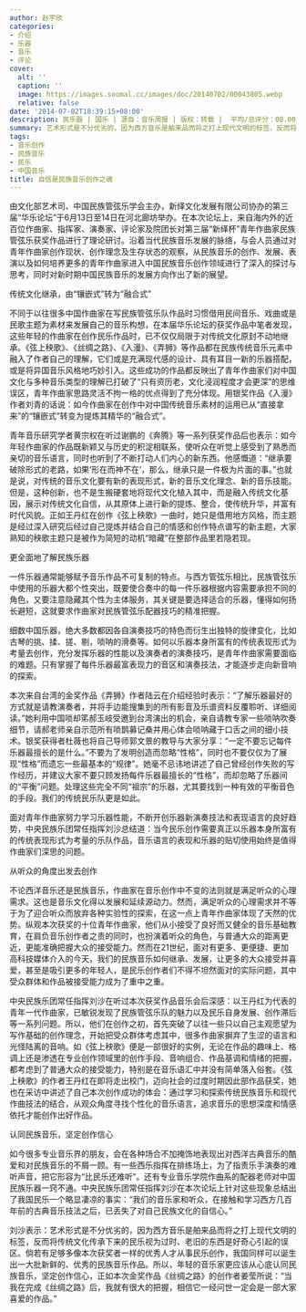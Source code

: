 ```yaml
---
author: 赵宇欣
categories:
- 介绍
- 乐器
- 音乐
- 评论
cover:
  alt: ''
  caption: ''
  image: https://images.soomal.cc/images/doc/20140702/00043805.webp
  relative: false
date: '2014-07-02T18:39:15+08:00'
description: 民乐器 | 国乐 | 源自：音乐周报 | 版权：转载 |  平均/总评分：00.00/0
summary: 艺术形式是不分优劣的，因为西方音乐是舶来品而将之打上现代文明的标签，反而将传统文化传承下来的民乐视为过时、老旧的东西是好奇心引起的误区。倘若有足够多像本次获奖者一样的优秀人才从事民乐创作，我国同样可以诞生出一大批新鲜的、优秀的民族音乐作品。所以，年轻的音乐家更应该从心底认同民族音乐，坚定创作信心……
tags:
- 音乐创作
- 民族音乐
- 民乐
- 中国音乐
title: 自信是民族音乐创作之魂
---
```


由文化部艺术司、中国民族管弦乐学会主办，新绎文化发展有限公司协办的第三届“华乐论坛”于6月13日至14日在河北廊坊举办。在本次论坛上，来自海内外的近百位作曲家、指挥家、演奏家、评论家及院团长对第三届“新绎杯”青年作曲家民族管弦乐获奖作品进行了理论研讨。沿着当代民族音乐发展的脉络，与会人员通过对青年作曲家创作现状、创作理念及生存状态的观察，从民族音乐的创作、发展、表演以及如何培养更多的青年作曲家进入中国民族音乐创作领域进行了深入的探讨与思考，同时对新时期中国民族音乐的发展方向作出了新的展望。

传统文化继承，由“镶嵌式”转为“融合式”

不同于以往很多中国作曲家在写民族管弦乐队作品时习惯借用民间音乐、戏曲或是民歌主题为素材来发展自己的音乐构想，在本届华乐论坛的获奖作品中笔者发现，这些年轻的作曲家在创作民乐作品时，已不仅仅局限于对传统文化原封不动地继承。《弦上秧歌》、《丝绸之路》、《入漫》、《弄狮》等作品都在民族传统音乐元素中融入了作者自己的理解，它们或是充满现代感的设计、具有耳目一新的乐器搭配，或是将异国音乐风格地巧妙引入。这些成功的作品都反映出了青年作曲家们对中国文化与多种音乐类型的理解已打破了“只有资历老，文化浸润程度才会更深”的思维误区，青年作曲家思路灵活不拘一格的优点得到了充分体现。用银奖作品《入漫》作者刘青的话说：如今作曲家在创作中对中国传统音乐素材的运用已从“直接拿来”的“镶嵌式”转变为提炼其精华的“融合式”。

青年音乐研究学者黄宗权在听过谢鹏的《奔腾》等一系列获奖作品后也表示：如今年轻作曲家的作品既新颖又与历史的积淀相联系，使听众在听觉上感受到了熟悉而亲切的音乐语言，同时也听到了不断打动人们内心的新东西。他感慨道：“继承要破除形式的老路，如果‘形在而神不在’，那么，继承只是一件极为片面的事。”也就是说，对传统的音乐文化要有新的表现形式，新的音乐文化理念、新的音乐技能。但是，这种创新，也不是生搬硬套地将现代文化植入其中，而是融入传统文化基因，展示对传统文化自信，从其原体上进行新的提炼、整合，使传统升华，并富有时代风貌。正如王丹红在创作《弦上秧歌》一曲时，她只是借用地方风格，而主题是经过深入研究后经过自己提炼并结合自己的情感和创作特点谱写的新主题，大家熟知的秧歌主题只是被作为简短的动机“暗藏”在整部作品里若隐若现。

更全面地了解民族乐器
 
一件乐器通常能够赋予音乐作品不可复制的特点。与西方管弦乐相比，民族管弦乐中使用的乐器大都个性突出，既要使合奏中的每一件乐器根据内容需要承担不同的角色，又要注意隐藏其个性为主体服务，其关键是要选择适合的乐器，懂得如何扬长避短，这就要求作曲家对民族管弦乐配器技巧的精准把握。

细数中国乐器，绝大多数都因各自演奏技巧的特色而衍生出独特的旋律变化，比如古琴的挑、揉、搓、剔，唢呐的滑奏等。如何以乐器本身所富有的传统表现形式为考量去创作，充分发挥乐器的性能以及演奏者的演奏技巧，是青年作曲家需要面临的难题。只有掌握了每件乐器最富表现力的音区和演奏技法，才能逐步走向新音响的探索。

本次来自台湾的金奖作品《弄狮》作者陆云在介绍经验时表示：“了解乐器最好的方式就是请教演奏者，并将手边能搜集到的所有影音及乐谱资料反覆聆听、详细阅读。”她利用中国唢却笫郝玉岐受邀到台湾演出的机会，亲自请教专家一些唢呐吹奏细节，请郝老师亲自示范所有唢鹊募记桑并用心体会唢呐藏于口舌之间的细小技术。银奖获得者杜薇也将自己导师郭文景的教导与大家分享：“一定不要忘记每件乐器最擅长的是什么。”不要为了发明创造而忽略“性格”，同时也不要仅仅为了展现“性格”而遗忘一些最基本的“规律”。她毫不忌讳地讲述了自己曾经创作失败的写作经历，并建议大家不要只顾发扬每件乐器最擅长的“性格”，而却忽略了乐器间的“平衡”问题。处理这些完全不同“祖宗”的乐器，尤其要找到一种有效的平衡音色的手段。我们的传统民乐队更是如此。

面对青年作曲家努力学习乐器性能，不断开创乐器新演奏技法和表现语言的良好趋势，中央民族乐团常任指挥刘沙总结道：当今民乐创作需要真正以乐器本身所富有的传统表现形式为考量的乐队作品，音乐语言的表现和乐器的贴切使用始终是值得作曲家们深思的问题。

从听众的角度出发去创作

不论西洋音乐还是民族音乐，作曲家在音乐创作中不变的法则就是满足听众的心理需求。这也是音乐文化得以发展和延续源动力。然而，满足听众的心理需求并不等于为了迎合听众而放弃各种实验性的探索，在这一点上青年作曲家体现了天然的优势。纵观本次获奖的十位青年作曲家，他们从小接受了良好而又健全的音乐基础教育，在肩负音乐创作者之责的同时，也扮演着听众的角色，与普通大众的距离更近，更能准确把握大众的接受能力。然而在21世纪，面对有更多、更便捷、更加高科技媒体介入的今天，我们的民族音乐如何继承、发展，让更多的大众接受并喜爱，甚至是吸引更多的年轻人，是民乐创作者们不得不坦然面对的实际问题，其中受众群体和作品被接受能力成为了重中之重。

中央民族乐团常任指挥刘沙在听过本次获奖作品音乐会后深感：以王丹红为代表的青年一代作曲家，已敏锐发现了民族管弦乐队的魅力以及民乐自身发展、创作滞后等一系列问题。所以，他们在创作之初，首先突破了以往一些只以自己主观愿望为写作基础的创作理念，开始把受众群体考虑其中，很多作曲家摒弃了生涩的语言和光怪陆离的音响。如《弦上秧歌》便是一部很好的实例，无论在作品的趣味上、格调上还是渗透在专业创作领域里的创作手段、音响组合、作品基调和情绪的把握，都考虑到了普通大众的接受能力，特别是在音乐语汇中并没有简单落入俗套。《弦上秧歌》的作者王丹红在即将走出校门，迈向社会的过度时期因此部作品获奖，她也在采访中讲述了自己本次创作成功的体会：通过学习和探索传统民族音乐和现代作曲技法的结合，从观众角度寻找个性化的音乐语言，追求音乐的思想深度和情感依托才能创作出好作品。

认同民族音乐，坚定创作信心
 
如今很多专业音乐界的朋友，会在各种场合不加掩饰地表现出对西洋古典音乐的酷爱和对民族音乐的不屑一顾。有一些西乐指挥在排练场上，为了指责乐手演奏的难听声音，把它形容为“比民乐还难听”。还有专业音乐学院作曲系的配器老师对中国民族乐器一窍不通。中央民族乐团常任指挥刘沙在本次论坛上针对这些现象总结出了我国民乐一个略显凄凉的事实：“我们的音乐家和听众，在接触和学习西方几百年前的古典音乐技法之后，已丢失了对自己民族文化的自信心。”

刘沙表示：艺术形式是不分优劣的，因为西方音乐是舶来品而将之打上现代文明的标签，反而将传统文化传承下来的民乐视为过时、老旧的东西是好奇心引起的误区。倘若有足够多像本次获奖者一样的优秀人才从事民乐创作，我国同样可以诞生出一大批新鲜的、优秀的民族音乐作品。所以，年轻的音乐家更应该从心底认同民族音乐，坚定创作信心，正如本次金奖作品《丝绸之路》的创作者姜莹所说：“当我在完成《丝绸之路》后，我就有很大的把握，相信它一经问世一定会是一部大家喜爱的作品。”